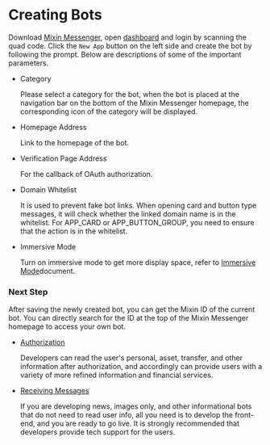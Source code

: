 # Creating Bots

Download [Mixin Messenger](https://mixin.one/messenger), open [dashboard](/dashboard) and login by scanning the quad code. Click the `New App` button on the left side and create the bot by following the prompt. Below are descriptions of some of the important parameters.

- Category

  Please select a category for the bot, when the bot is placed at the navigation bar on the bottom of the Mixin Messenger homepage, the corresponding icon of the category will be displayed.

- Homepage Address

  Link to the homepage of the bot.

- Verification Page Address

  For the callback of OAuth authorization.

- Domain Whitelist

  It is used to prevent fake bot links. When opening card and button type messages, it will check whether the linked domain name is in the whitelist. For APP_CARD or APP_BUTTON_GROUP, you need to ensure that the action is in the whitelist.

- Immersive Mode

  Turn on immersive mode to get more display space, refer to [Immersive Mode](../design/immersive-mode)document.

### Next Step

After saving the newly created bot, you can get the Mixin ID of the current bot. You can directly search for the ID at the top of the Mixin Messenger homepage to access your own bot.

- [Authorization](./oauth)

  Developers can read the user's personal, asset, transfer, and other information after authorization, and accordingly can provide users with a variety of more refined information and financial services.

- [Receiving Messages](./websocket)

  If you are developing news, images only, and other informational bots that do not need to read user info, all you need is to develop the front-end, and you are ready to go live. It is strongly recommended that developers provide tech support for the users.
